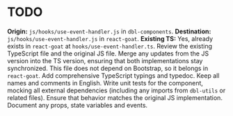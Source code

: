 # TODO

**Origin:** `js/hooks/use-event-handler.js` in `dbl-components`.
**Destination:** `js/hooks/use-event-handler.js` in `react-goat`.
**Existing TS:** Yes, already exists in `react-goat` at `hooks/use-event-handler.ts`.
Review the existing TypeScript file and the original JS file. Merge any updates from the JS version into the TS version, ensuring that both implementations stay synchronized.
This file does not depend on Bootstrap, so it belongs in `react-goat`.
Add comprehensive TypeScript typings and typedoc. Keep all names and comments in English.
Write unit tests for the component, mocking all external dependencies (including any imports from `dbl-utils` or related files). Ensure that behavior matches the original JS implementation.
Document any props, state variables and events.